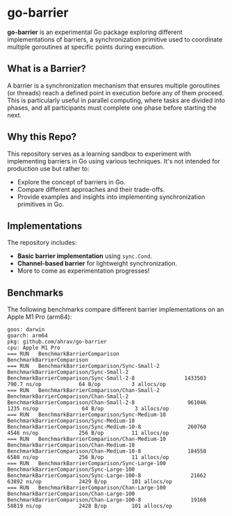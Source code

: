 # go-barrier

**go-barrier** is an experimental Go package exploring different implementations of barriers,
a synchronization primitive used to coordinate multiple goroutines at specific points during execution.

## What is a Barrier?

A barrier is a synchronization mechanism that ensures multiple goroutines (or threads) reach a defined point in execution before any of them proceed. This is particularly useful in parallel computing, where tasks are divided into phases, and all participants must complete one phase before starting the next.

## Why this Repo?

This repository serves as a learning sandbox to experiment with implementing barriers in Go using various techniques. It's not intended for production use but rather to:
- Explore the concept of barriers in Go.
- Compare different approaches and their trade-offs.
- Provide examples and insights into implementing synchronization primitives in Go.

## Implementations

The repository includes:
- **Basic barrier implementation** using `sync.Cond`.
- **Channel-based barrier** for lightweight synchronization.
- More to come as experimentation progresses!

## Benchmarks

The following benchmarks compare different barrier implementations on an Apple M1 Pro (arm64):

```text
goos: darwin
goarch: arm64
pkg: github.com/ahrav/go-barrier
cpu: Apple M1 Pro
=== RUN   BenchmarkBarrierComparison
BenchmarkBarrierComparison
=== RUN   BenchmarkBarrierComparison/Sync-Small-2
BenchmarkBarrierComparison/Sync-Small-2
BenchmarkBarrierComparison/Sync-Small-2-8                1433503               790.7 ns/op            64 B/op          3 allocs/op
=== RUN   BenchmarkBarrierComparison/Chan-Small-2
BenchmarkBarrierComparison/Chan-Small-2
BenchmarkBarrierComparison/Chan-Small-2-8                 961046              1235 ns/op              64 B/op          3 allocs/op
=== RUN   BenchmarkBarrierComparison/Sync-Medium-10
BenchmarkBarrierComparison/Sync-Medium-10
BenchmarkBarrierComparison/Sync-Medium-10-8               260760              4546 ns/op             256 B/op         11 allocs/op
=== RUN   BenchmarkBarrierComparison/Chan-Medium-10
BenchmarkBarrierComparison/Chan-Medium-10
BenchmarkBarrierComparison/Chan-Medium-10-8               184558              6580 ns/op             256 B/op         11 allocs/op
=== RUN   BenchmarkBarrierComparison/Sync-Large-100
BenchmarkBarrierComparison/Sync-Large-100
BenchmarkBarrierComparison/Sync-Large-100-8                21662             63892 ns/op            2429 B/op        101 allocs/op
=== RUN   BenchmarkBarrierComparison/Chan-Large-100
BenchmarkBarrierComparison/Chan-Large-100
BenchmarkBarrierComparison/Chan-Large-100-8                19168             58819 ns/op            2428 B/op        101 allocs/op
```

